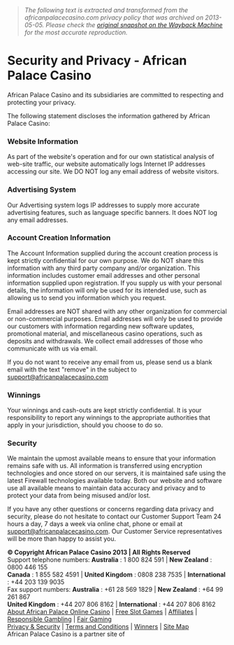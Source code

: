 > *The following text is extracted and transformed from the africanpalacecasino.com privacy policy that was archived on 2013-05-05. Please check the [original snapshot on the Wayback Machine](https://web.archive.org/web/20130505075147id_/http%3A//www.africanpalacecasino.com/privacy.php) for the most accurate reproduction.*

# Security and Privacy - African Palace Casino

African Palace Casino and its subsidiaries are committed to respecting and protecting your privacy.

The following statement discloses the information gathered by African Palace Casino:

### Website Information

As part of the website's operation and for our own statistical analysis of web-site traffic, our website automatically logs Internet IP addresses accessing our site. We DO NOT log any email address of website visitors.

### Advertising System

Our Advertising system logs IP addresses to supply more accurate advertising features, such as language specific banners. It does NOT log any email addresses. 

### Account Creation Information

The Account Information supplied during the account creation process is kept strictly confidential for our own purpose. We do NOT share this information with any third party company and/or organization. This information includes customer email addresses and other personal information supplied upon registration. If you supply us with your personal details, the information will only be used for its intended use, such as allowing us to send you information which you request. 

Email addresses are NOT shared with any other organization for commercial or non-commercial purposes. Email addresses will only be used to provide our customers with information regarding new software updates, promotional material, and miscellaneous casino operations, such as deposits and withdrawals. We collect email addresses of those who communicate with us via email. 

If you do not want to receive any email from us, please send us a blank email with the text "remove" in the subject to [support@africanpalacecasino.com](mailto:support@africanpalacecasino.com)

### Winnings

Your winnings and cash-outs are kept strictly confidential. It is your responsibility to report any winnings to the appropriate authorities that apply in your jurisdiction, should you choose to do so.

### Security

We maintain the upmost available means to ensure that your information remains safe with us. All information is transferred using encryption technologies and once stored on our servers, it is maintained safe using the latest Firewall technologies available today. Both our website and software use all available means to maintain data accuracy and privacy and to protect your data from being misused and/or lost.

If you have any other questions or concerns regarding data privacy and security, please do not hesitate to contact our Customer Support Team 24 hours a day, 7 days a week via online chat, phone or email at [support@africanpalacecasino.com](mailto:support@africanpalacecasino.com.com). Our Customer Service representatives will be more than happy to assist you.

**© Copyright African Palace Casino 2013 | All Rights Reserved**  
Support telephone numbers: **Australia** : 1 800 824 591 | **New Zealand** : 0800 446 155  
**Canada** : 1 855 582 4591 | **United Kingdom** : 0808 238 7535 | **International** : +44 203 139 9035  
Fax support numbers: **Australia** : +61 28 569 1829 | **New Zealand** : +64 99 261 867  
**United Kingdom** : +44 207 806 8162 | **International** : +44 207 806 8162  
[About African Palace Online Casino](https://web.archive.org/web/20130505075147id_/http%3A//www.africanpalacecasino.com/about.php "About African Palace Online Casino") | [Free Slot Games](https://web.archive.org/web/20130505075147id_/http%3A//www.africanpalacecasino.com/freepokiegames.php "Free Slot Games") | [Affiliates](http://www.commission365.com/ "Affiliates") | [Responsible Gambling](https://web.archive.org/web/20130505075147id_/http%3A//www.africanpalacecasino.com/responsible_gambling.php "Responsible Gambling") | [Fair Gaming](https://web.archive.org/web/20130505075147id_/http%3A//www.africanpalacecasino.com/fairgaming.php "Fair Gaming")  
[Privacy & Security](https://web.archive.org/web/20130505075147id_/http%3A//www.africanpalacecasino.com/privacy.php "Privacy & Security") | [Terms and Conditions](https://web.archive.org/web/20130505075147id_/http%3A//www.africanpalacecasino.com/terms.php "Terms and Conditions") | [Winners](https://web.archive.org/web/20130505075147id_/http%3A//www.africanpalacecasino.com/winners.php "Winners") | [Site Map](https://web.archive.org/web/20130505075147id_/http%3A//www.africanpalacecasino.com/sitemap.php "Site Map")  
African Palace Casino is a partner site of 
